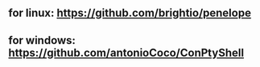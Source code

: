 ## for linux: https://github.com/brightio/penelope
## for windows: https://github.com/antonioCoco/ConPtyShell
